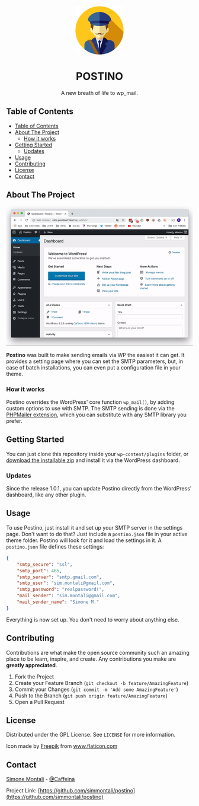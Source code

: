 <!-- PROJECT LOGO -->
<br />
<p align="center">
  <a href="https://github.com/simmontali/postino">
    <img src="res/postman.png" alt="Logo" width="130" height="130">
  </a>
  <h1 align="center">POSTINO</h1>

  <p align="center">
    A new breath of life to wp_mail.
  </p>
</p>



<!-- TABLE OF CONTENTS -->
## Table of Contents

- [Table of Contents](#table-of-contents)
- [About The Project](#about-the-project)
  - [How it works](#how-it-works)
- [Getting Started](#getting-started)
  - [Updates](#updates)
- [Usage](#usage)
- [Contributing](#contributing)
- [License](#license)
- [Contact](#contact)



<!-- ABOUT THE PROJECT -->
## About The Project
![Product Name Screen Shot][screenshot]


**Postino** was built to make sending emails via WP the easiest it can get. It provides a setting page where you can set the SMTP parameters, but, in case of batch installations, you can even put a configuration file in your theme. 
### How it works
Postino overrides the WordPress' core function `wp_mail()`, by adding custom options to use with SMTP. The SMTP sending is done via the [PHPMailer extension](https://code.google.com/a/apache-extras.org/p/phpmailer/), which you can substitute with any SMTP library you prefer.



<!-- GETTING STARTED -->
## Getting Started

You can just clone this repository inside your `wp-content/plugins` folder, or [download the installable zip](https://github.com/simmontali/postino/zipball/master) and install it via the WordPress dashboard. 

### Updates
Since the release 1.0.1, you can update Postino directly from the WordPress' dashboard, like any other plugin.


<!-- USAGE EXAMPLES -->
## Usage

To use Postino, just install it and set up your SMTP server in the settings page. Don't want to do that? Just include a `postino.json` file in your active theme folder. Postino will look for it and load the settings in it. A `postino.json` file defines these settings:

```json
{
    "smtp_secure": "ssl",
    "smtp_port": 465,
    "smtp_server": "smtp.gmail.com",
    "smtp_user": "sim.montali@gmail.com",
    "smtp_password": "realpassword!",
    "mail_sender": "sim.montali@gmail.com",
    "mail_sender_name": "Simone M."
}
```

Everything is now set up. You don't need to worry about anything else.



<!-- CONTRIBUTING -->
## Contributing

Contributions are what make the open source community such an amazing place to be learn, inspire, and create. Any contributions you make are **greatly appreciated**.

1. Fork the Project
2. Create your Feature Branch (`git checkout -b feature/AmazingFeature`)
3. Commit your Changes (`git commit -m 'Add some AmazingFeature'`)
4. Push to the Branch (`git push origin feature/AmazingFeature`)
5. Open a Pull Request



<!-- LICENSE -->
## License

Distributed under the GPL License. See `LICENSE` for more information.
<div>Icon made by <a href="https://www.flaticon.com/authors/freepik" title="Freepik">Freepik</a> from <a href="https://www.flaticon.com/"             title="Flaticon">www.flaticon.com</a></div>


<!-- CONTACT -->
## Contact

[Simone Montali](https://monta.li) - [@Caffeina](https://caffeina.com)

Project Link: [https://github.com/simmontali/postino](https://github.com/simmontali/postino)

[screenshot]: res/screenshot.gif "Screenshot"
[logo]: res/postman.png
